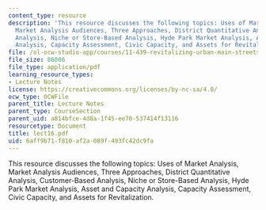 ```yaml
---
content_type: resource
description: 'This resource discusses the following topics: Uses of Market Analysis,
  Market Analysis Audiences, Three Approaches, District Quantitative Analysis, Customer-Based
  Analysis, Niche or Store-Based Analysis, Hyde Park Market Analysis, Asset and Capacity
  Analysis, Capacity Assessment, Civic Capacity, and Assets for Revitalization.'
file: /ol-ocw-studio-app/courses/11-439-revitalizing-urban-main-streets-hyde-jackson-square-roslindale-square-boston-spring-2005/6aff9b71f810af2a089f493fc42dc9fa_lect16.pdf
file_size: 86006
file_type: application/pdf
learning_resource_types:
- Lecture Notes
license: https://creativecommons.org/licenses/by-nc-sa/4.0/
ocw_type: OCWFile
parent_title: Lecture Notes
parent_type: CourseSection
parent_uid: a814bfce-4d8a-1f45-ee70-537414f13116
resourcetype: Document
title: lect16.pdf
uid: 6aff9b71-f810-af2a-089f-493fc42dc9fa
---
```

This resource discusses the following topics: Uses of Market Analysis, Market Analysis Audiences, Three Approaches, District Quantitative Analysis, Customer-Based Analysis, Niche or Store-Based Analysis, Hyde Park Market Analysis, Asset and Capacity Analysis, Capacity Assessment, Civic Capacity, and Assets for Revitalization.